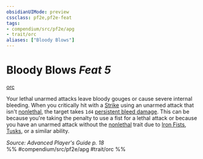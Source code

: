 ```yaml
---
obsidianUIMode: preview
cssclass: pf2e,pf2e-feat
tags:
- compendium/src/pf2e/apg
- trait/orc
aliases: ["Bloody Blows"]
---
```

# Bloody Blows  *Feat 5*  
[orc](orc.md "Orc Ancestry & Heritage Trait")  


Your lethal unarmed attacks leave bloody gouges or cause severe internal bleeding. When you critically hit with a [Strike](strike.md) using an unarmed attack that isn't [nonlethal](nonlethal.md "Nonlethal Weapon Trait"), the target takes `1d4` [persistent bleed damage](conditions.md#Persistent%20Damage). This can be because you're taking the penalty to use a fist for a lethal attack or because you have an unarmed attack without the [nonlethal](nonlethal.md "Nonlethal Weapon Trait") trait due to [Iron Fists](iron-fists-apg.md), [Tusks](tusks-apg.md), or a similar ability.

*Source: Advanced Player's Guide p. 18*  
%% #compendium/src/pf2e/apg #trait/orc %%